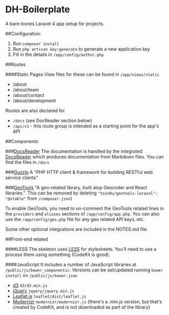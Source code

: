 # DH-Boilerplate

A bare-bones Laravel 4 app setup for projects.

##Configuration:

1. Run `composer install`
2. Run `php artisan key:generate` to generate a new application key
3. Fill in the details in `/app/config/author.php`


##Routes

####Static Pages
View files for these can be found in `/app/views/static`
- /about
- /about/team
- /about/contact
- /about/development

Routes are also declared for 
- `/docs` (see DocReader section below)
- `/api/v1` - this route group is intended as a starting point for the app's API


##Components
	
###[DocsReader](https://github.com/daylerees/docs-reader)
The documentation is handled by the integrated [DocsReader](https://github.com/daylerees/docs-reader) which produces documentation from
Markdown files. You can find the files in `/docs`

###[Guzzle](https://github.com/guzzle/guzzle) 
A "PHP HTTP client & framework for building RESTful web service clients"

###[GeoTools](https://github.com/toin0u/Geotools)
"A geo-related library, built atop Geocoder and React libraries.". This can be removed by deleting `"toin0u/geotools-laravel": "@stable"` from `/composer.json`)

To enable GeoTools, you need to un-comment the GeoTools related lines in the `providers` and `aliases` sections of 
`/app/config/app.php`. You can also use the `/app/config/geo.php` file for any geo related API keys, etc.


Some other optional integrations are included in the NOTES.md file.


##Front-end related

####LESS
The skeleton uses [LESS](http://lesscss.org) for stylesheets. You'll need to use a process them using something (CodeKit is 
good).

####JavaScript
It includes a number of JavaScript libraries at `/public/js/bower_components/`. Versions can be set/updated running `bower install` on `/public/js/bower.json`
- [d3](http://github.com/mbostock/d3) `d3/d3.min.js`
- [jQuery](https://github.com/jquery/jquery) `jquery/jquery.min.js`
- [Leaflet.js](https://github.com/Leaflet/Leaflet) `leaflet/dist/leaflet.js`
- [Modernizr](https://github.com/Modernizr/Modernizr) `modernizr/modernizr.js` (there's a .min.js version, but that's created by
CodeKit, and is not downloaded as part of the library)




